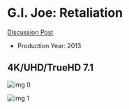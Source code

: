 # G.I. Joe: Retaliation

[Discussion Post](https://www.avsforum.com/threads/bass-eq-for-filtered-movies.2995212/post-56626250)

* Production Year: 2013

## 4K/UHD/TrueHD 7.1

![img 0](https://i.imgur.com/7uZdx8z.jpg)

![img 1](https://i.imgur.com/JM7yZGM.png)

